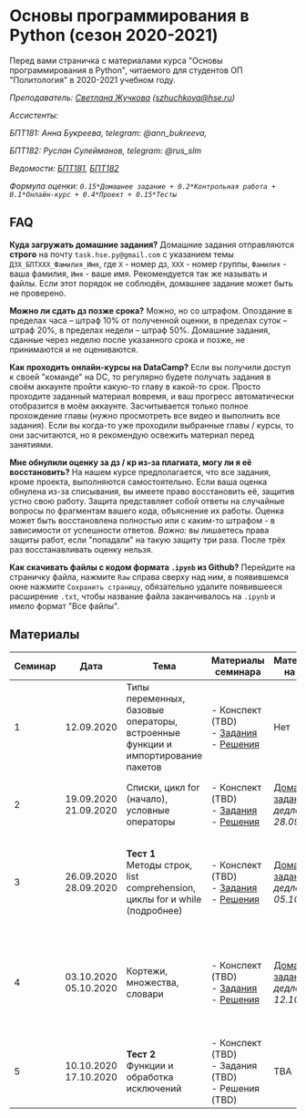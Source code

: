 # Основы программирования в Python (сезон 2020-2021)

Перед вами страничка с материалами курса "Основы программирования в Python", читаемого для студентов ОП "Политология" в 2020-2021 учебном году.

_Преподаватель: [Светлана Жучкова](https://www.hse.ru/staff/lanalob) (szhuchkova@hse.ru)_

_Ассистенты:_ 

_БПТ181: Анна Букреева, telegram: @ann_bukreeva,_ 

_БПТ182: Руслан Сулейманов, telegram: @rus_slm_

_Ведомости: [БПТ181](https://docs.google.com/spreadsheets/d/15VZUoyeZrWSzl9OMF55MyAd_k6ho2UC-94af75bP_mo/edit?usp=sharing), [БПТ182](https://docs.google.com/spreadsheets/d/1bikjCepPd9OVVd0p2gwwyryg9d-N_22uAMuDhNdWqcE/edit?usp=sharing)_

_Формула оценки: `0.15*Домашнее задание + 0.2*Контрольная работа + 0.1*Онлайн-курс + 0.4*Проект + 0.15*Тесты`_


## FAQ
**Куда загружать домашние задания?** Домашние задания отправляются **строго** на почту `task.hse.py@gmail.com` с указанием темы `ДЗX_БПТXXX_Фамилия_Имя`, где `Х` - номер дз, `ХХХ` - номер группы, `Фамилия` - ваша фамилия, `Имя` - ваше имя. Рекомендуется так же называть и файлы. Если этот порядок не соблюдён, домашнее задание может быть не проверено.

**Можно ли сдать дз позже срока?** Можно, но со штрафом. Опоздание в пределах часа – штраф 10% от полученной оценки, в пределах суток – штраф 20%, в пределах недели – штраф 50%. Домашние задания, сданные через неделю после указанного срока и позже, не принимаются и не оцениваются.

**Как проходить онлайн-курсы на DataCamp?** Если вы получили доступ к своей "команде" на DC, то регулярно будете получать задания в своём аккаунте пройти какую-то главу в какой-то срок. Просто проходите заданный материал вовремя, и ваш прогресс автоматически отобразится в моём аккаунте. Засчитывается только полное прохождение главы (нужно просмотреть все видео и выполнить все задания). Если вы когда-то уже проходили выбранные главы / курсы, то они засчитаются, но я рекомендую освежить материал перед занятиями.

**Мне обнулили оценку за дз / кр из-за плагиата, могу ли я её восстановить?**  На нашем курсе предполагается, что все задания, кроме проекта, выполняются самостоятельно. Если ваша оценка обнулена из-за списывания, вы имеете право восстановить её, защитив устно свою работу. Защита представляет собой ответы на случайные вопросы по фрагментам вашего кода, объяснение их работы. Оценка может быть восстановлена полностью или с каким-то штрафом - в зависимости от успешности ответов. *Важно:* вы лишаетесь права защиты работ, если "попадали" на такую защиту три раза. После трёх раз восстанавливать оценку нельзя.

**Как скачивать файлы с кодом формата `.ipynb` из Github?** Перейдите на страничку файла, нажмите `Raw` справа сверху над ним, в появившемся окне нажмите `Сохранить страницу`, обязательно удалите появившееся расширение `.txt`, чтобы название файла заканчивалось на `.ipynb` и имело формат "Все файлы".


## Материалы

| Семинар | Дата | Тема | Материалы семинара | Материалы на дом | Главы DataCamp |
|---------|------|------|--------------------|------------------|----------------| 
| 1 | 12.09.2020 | Типы переменных, базовые операторы, встроенные функции и импортирование пакетов | - Конспект (TBD) <br> - [Задания](https://github.com/LanaLob/Plt_Python_2020/blob/master/Seminar%20tasks/seminar1.ipynb) <br> - [Решения](https://github.com/LanaLob/Plt_Python_2020/blob/master/Seminar%20tasks/seminar1_keys.ipynb)| Нет | [Introduction to Python](https://learn.datacamp.com/courses/intro-to-python-for-data-science) / Python Basics <br> *дедлайн: 25.09.20* |
| 2 | 19.09.2020 <br> 21.09.2020 | Списки, цикл for (начало), условные операторы | - Конспект (TBD) <br> - [Задания](https://github.com/LanaLob/Plt_Python_2020/blob/master/Seminar%20tasks/seminar2.ipynb) <br> - [Решения](https://github.com/LanaLob/Plt_Python_2020/blob/master/Seminar%20tasks/seminar2-keys.ipynb)| [Домашнее задание 1](https://github.com/LanaLob/Plt_Python_2020/blob/master/Homeworks/homework1.ipynb) <br> *дедлайн: 28.09.20* | [Introduction to Python](https://learn.datacamp.com/courses/intro-to-python-for-data-science) / Python Lists <br> *дедлайн: 25.09.20* | 
| 3 | 26.09.2020 <br> 28.09.2020 | **Тест 1** <br> Методы строк, list comprehension, циклы for и while (подробнее) | - Конспект (TBD) <br> - [Задания](https://github.com/LanaLob/Plt_Python_2020/blob/master/Seminar%20tasks/seminar3.ipynb) <br> - [Решения](https://github.com/LanaLob/Plt_Python_2020/blob/master/Seminar%20tasks/seminar3-keys.ipynb)| [Домашнее задание 2](https://github.com/LanaLob/Plt_Python_2020/blob/master/Homeworks/homework2.ipynb) <br> *дедлайн: 05.10.20* | [Data Types for Data Science in Python](https://www.datacamp.com/courses/data-types-for-data-science) / Fundamental data types <br> *дедлайн: 10.10.20* | 
| 4 | 03.10.2020 <br> 05.10.2020 | Кортежи, множества, словари | - Конспект (TBD) <br> - [Задания](https://github.com/LanaLob/Plt_Python_2020/blob/master/Seminar%20tasks/seminar4.ipynb) <br> - [Решения](https://github.com/LanaLob/Plt_Python_2020/blob/master/Seminar%20tasks/seminar4_keys.ipynb)| [Домашнее задание 3](https://github.com/LanaLob/Plt_Python_2020/blob/master/Homeworks/homework3.ipynb) <br> *дедлайн: 12.10.20* | [Data Types for Data Science in Python](https://www.datacamp.com/courses/data-types-for-data-science) / Dictionaries - the root of Python <br> *дедлайн: 10.10.20* | 
| 5 | 10.10.2020 <br> 17.10.2020 | **Тест 2** <br> Функции и обработка исключений | - Конспект (TBD) <br> - Задания (TBD) <br> - Решения (TBD)| TBA | TBA | 
